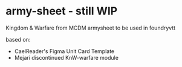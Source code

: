 # army-sheet - still WIP

Kingdom & Warfare from MCDM armysheet to be used in foundryvtt

based on:
* CaelReader's Figma Unit Card Template
* Mejari discontinued KnW-warfare module
